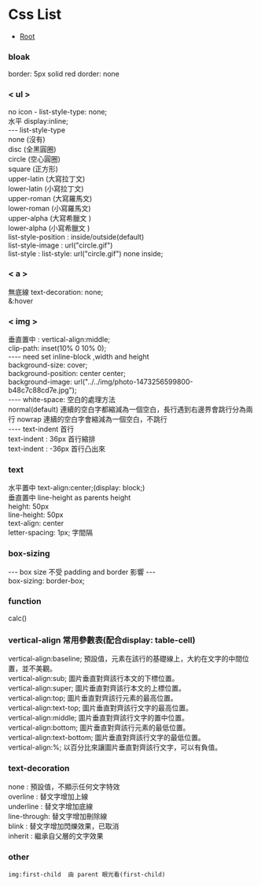 # Css List

*   [Root](../README.md)

### bloak
  border: 5px solid red 
  dorder: none
### < ul >
  no icon - list-style-type: none;  
  水平 display:inline;   
  --- list-style-type  
    none (沒有)  
    disc (全黑圓圈)  
    circle (空心圓圈)  
    square (正方形)  
    upper-latin (大寫拉丁文)  
    lower-latin (小寫拉丁文)  
    upper-roman (大寫羅馬文)  
    lower-roman (小寫羅馬文)  
    upper-alpha (大寫希臘文 )  
    lower-alpha (小寫希臘文 )  
  list-style-position :  inside/outside(default)  
  list-style-image : url("circle.gif")  
  list-style : list-style: url("circle.gif") none inside; 
### < a >
  無底線 text-decoration: none;  
  &:hover
### < img > 
  垂直置中 : vertical-align:middle;  
  clip-path: inset(10% 0 10% 0);  
  ---- need set inline-block ,width and height  
  background-size: cover;  
  background-position: center center;  
  background-image: url("../../img/photo-1473256599800-b48c7c88cd7e.jpg");  
  ---- white-space: 空白的處理方法  
    normal(default)   連續的空白字都縮減為一個空白，長行遇到右邊界會跳行分為兩行 
    nowrap 連續的空白字會縮減為一個空白，不跳行  
  ---- text-indent 首行  
     text-indent : 36px 首行縮排  
     text-indent : -36px 首行凸出來  
### text
  水平置中 text-align:center;(display: block;)  
  垂直置中 line-height as parents height  
  height: 50px  
  line-height: 50px  
  text-align: center  
  letter-spacing: 1px; 字間隔
### box-sizing
  --- box size 不受 padding and border 影響  ---  
  box-sizing: border-box;  
### function
  calc()




### vertical-align 常用參數表(配合display: table-cell)
  vertical-align:baseline;  預設值，元素在該行的基礎線上，大約在文字的中間位置，並不美觀。  
  vertical-align:sub; 圖片垂直對齊該行本文的下標位置。  
  vertical-align:super; 圖片垂直對齊該行本文的上標位置。  
  vertical-align:top; 圖片垂直對齊該行元素的最高位置。  
  vertical-align:text-top;  圖片垂直對齊該行文字的最高位置。  
  vertical-align:middle;  圖片垂直對齊該行文字的置中位置。  
  vertical-align:bottom;  圖片垂直對齊該行元素的最低位置。  
  vertical-align:text-bottom; 圖片垂直對齊該行文字的最低位置。  
  vertical-align:%; 以百分比來讓圖片垂直對齊該行文字，可以有負值。  

### text-decoration 
  none        : 預設值，不顯示任何文字特效  
  overline    : 替文字增加上線  
  underline   : 替文字增加底線  
  line-through: 替文字增加刪除線  
  blink       : 替文字增加閃爍效果，已取消  
  inherit     : 繼承自父層的文字效果  

### other
	img:first-child  由 parent 眼光看(first-child)
